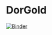 # DorGold
[![Binder](https://mybinder.org/badge_logo.svg)](https://mybinder.org/v2/gh/dor34340/DorGold/main)


